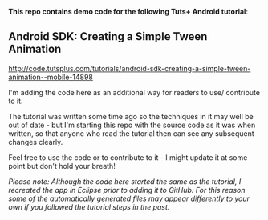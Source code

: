 __This repo contains demo code for the following Tuts+ Android tutorial__:

## Android SDK: Creating a Simple Tween Animation
http://code.tutsplus.com/tutorials/android-sdk-creating-a-simple-tween-animation--mobile-14898

I'm adding the code here as an additional way for readers to use/ contribute to it.

The tutorial was written some time ago so the techniques in it may well be out of date - but I'm starting this repo with the source code as it was when written, so that anyone who read the tutorial then can see any subsequent changes clearly.

Feel free to use the code or to contribute to it - I might update it at some point but don't hold your breath!

_Please note: Although the code here started the same as the tutorial, I recreated the app in Eclipse prior to adding it to GitHub. For this reason some of the automatically generated files may appear differently to your own if you followed the tutorial steps in the past._
